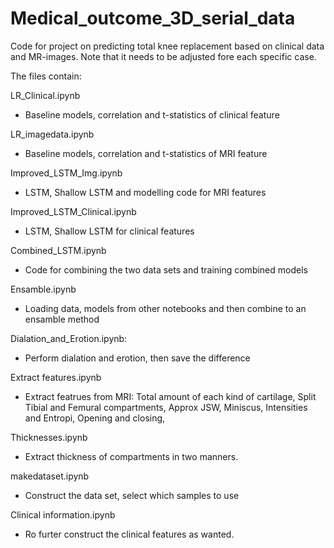 # Medical_outcome_3D_serial_data
Code for project on predicting total knee replacement based on clinical data and MR-images.
Note that it needs to be adjusted fore each specific case. 

The files contain: 

LR_Clinical.ipynb
- Baseline models, correlation and t-statistics of clinical feature

LR_imagedata.ipynb
- Baseline models, correlation and t-statistics of MRI feature

Improved_LSTM_Img.ipynb
- LSTM, Shallow LSTM and modelling code for MRI features

Improved_LSTM_Clinical.ipynb
- LSTM, Shallow LSTM for clinical features

Combined_LSTM.ipynb
- Code for combining the two data sets and training combined models

Ensamble.ipynb
- Loading data, models from other notebooks and then combine to an ensamble method

Dialation_and_Erotion.ipynb:
- Perform dialation and erotion, then save the difference

Extract features.ipynb
- Extract featrues from MRI: Total amount of each kind of cartilage, Split Tibial and Femural compartments, Approx JSW, Miniscus, Intensities and Entropi, Opening and closing, 

Thicknesses.ipynb
- Extract thickness of compartments in two manners.

makedataset.ipynb
- Construct the data set, select which samples to use

Clinical information.ipynb
- Ro furter construct the clinical features as wanted. 

